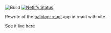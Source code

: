 ![Build](https://github.com/holgergp/halbton-vite-react/workflows/Build/badge.svg)
[![Netlify Status](https://api.netlify.com/api/v1/badges/ef2b3ead-c102-40c2-a383-c48224d643a7/deploy-status)](https://app.netlify.com/sites/halbton-vite-react/deploys)

Rewrite of the [halbton-react](https://github.com/holgergp/halbton-react) app in react with vite.

See it live [here](https://halbton-vite-react.netlify.app/)
